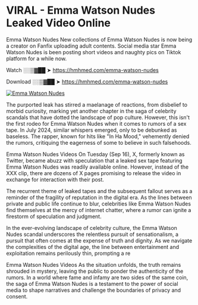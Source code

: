 # VIRAL - Emma Watson Nudes Leaked Video Online

Emma Watson Nudes New collections of Emma Watson Nudes is now being a creator on Fanfix uploading adult contents. Social media star Emma Watson Nudes is been posting short videos and naughty pics on Tiktok platform for a while now.

Watch ░░▒▓██ ➤ https://hmhmed.com/emma-watson-nudes

Download ░░▒▓██ ➤ https://hmhmed.com/emma-watson-nudes

[![Emma Watson Nudes](https://i.imgur.com/dJHk4Zq.gif)](https://hmhmed.com/emma-watson-nudes)

The purported leak has stirred a maelanage of reactions, from disbelief to morbid curiosity, marking yet another chapter in the saga of celebrity scandals that have dotted the landscape of pop culture. However, this isn't the first rodeo for Emma Watson Nudes when it comes to rumors of a sex tape. In July 2024, similar whispers emerged, only to be debunked as baseless. The rapper, known for hits like "In Ha Mood," vehemently denied the rumors, critiquing the eagerness of some to believe in such falsehoods.

Emma Watson Nudes Videos
On Tuesday (Sep 16), X, formerly known as Twitter, became abuzz with speculation that a leaked sex tape featuring Emma Watson Nudes was readily available online. However, instead of the XXX clip, there are dozens of X pages promising to release the video in exchange for interaction with their post.

The recurrent theme of leaked tapes and the subsequent fallout serves as a reminder of the fragility of reputation in the digital era. As the lines between private and public life continue to blur, celebrities like Emma Watson Nudes find themselves at the mercy of internet chatter, where a rumor can ignite a firestorm of speculation and judgment.

In the ever-evolving landscape of celebrity culture, the Emma Watson Nudes scandal underscores the relentless pursuit of sensationalism, a pursuit that often comes at the expense of truth and dignity. As we navigate the complexities of the digital age, the line between entertainment and exploitation remains perilously thin, prompting a re

Emma Watson Nudes Videos
As the situation unfolds, the truth remains shrouded in mystery, leaving the public to ponder the authenticity of the rumors. In a world where fame and infamy are two sides of the same coin, the saga of Emma Watson Nudes is a testament to the power of social media to shape narratives and challenge the boundaries of privacy and consent.